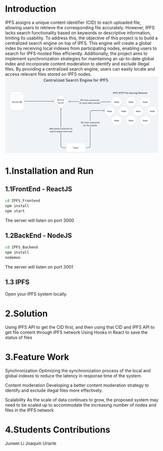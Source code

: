 # Introduction

IPFS assigns a unique content identifier (CID) to each uploaded file, allowing users to retrieve the corresponding file accurately. However, IPFS lacks search functionality based on keywords or descriptive information, limiting its usability. To address this, the objective of this project is to build a centralized search engine on top of IPFS. This engine will create a global index by receiving local indexes from participating nodes, enabling users to search for IPFS-hosted files efficiently. Additionally, the project aims to implement synchronization strategies for maintaining an up-to-date global index and incorporate content moderation to identify and exclude illegal files. By providing a centralized search engine, users can easily locate and access relevant files stored on IPFS nodes.
![Getting Started](images/IPFS.png)

# 1.Installation and Run

## 1.1FrontEnd - ReactJS

```bash
cd IPFS_Frontend
npm install
npm start
```

The server will listen on port 3000

## 1.2BackEnd - NodeJS

```bash
cd IPFS_Backend
npm install
nodemon
```

The server will listen on port 3001

## 1.3 IPFS

Open your IPFS system locally.

# 2.Solution

Using IPFS API to get the CID first, and then using that CID and IPFS API to get file content through IPFS network
Using Hooks in React to save the status of files

# 3.Feature Work

Synchronization
Optimizing the synchronization process of the local and global indexes to reduce the latency in response time of the system.

Content moderation
Developing a better content moderation strategy to identify and exclude illegal files more effectively.

Scalability
As the scale of data continues to grow, the proposed system may need to be scaled up to accommodate the increasing number of nodes and files in the IPFS network

# 4.Students Contributions

Junwei Li
Joaquin Uriarte
